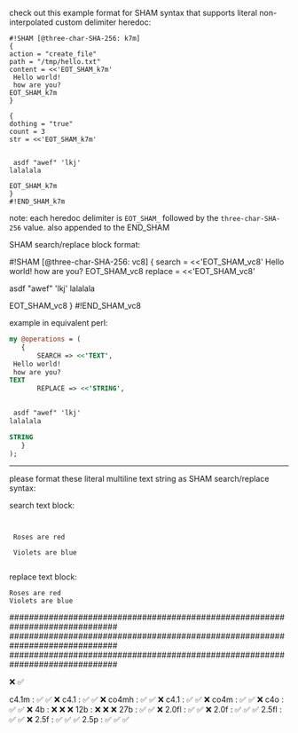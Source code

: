 

check out this example format for SHAM syntax that supports literal non-interpolated custom delimiter heredoc:


```sham
#!SHAM [@three-char-SHA-256: k7m]
{
action = "create_file"
path = "/tmp/hello.txt"
content = <<'EOT_SHAM_k7m'
 Hello world!
 how are you?
EOT_SHAM_k7m
}

{
dothing = "true"
count = 3
str = <<'EOT_SHAM_k7m'

   
 asdf "awef" 'lkj'
lalalala 

EOT_SHAM_k7m
}
#!END_SHAM_k7m
```

note: each heredoc delimiter is `EOT_SHAM_` followed by the `three-char-SHA-256` value. also appended to the END_SHAM



SHAM search/replace block format:


#!SHAM [@three-char-SHA-256: vc8]
{
search = <<'EOT_SHAM_vc8'
 Hello world!
 how are you?
EOT_SHAM_vc8
replace = <<'EOT_SHAM_vc8'

   
 asdf "awef" 'lkj'
lalalala 

EOT_SHAM_vc8
}
#!END_SHAM_vc8


example in equivalent perl:


```perl
my @operations = (
   {
       SEARCH => <<'TEXT',
 Hello world!
 how are you?
TEXT
       REPLACE => <<'STRING',

   
 asdf "awef" 'lkj'
lalalala 

STRING
   }
);
```


---
 
please format these literal multiline text string as SHAM search/replace syntax:

search text block:

```

  
 Roses are red

 Violets are blue  
  
```

replace text block:


```
Roses are red
Violets are blue  
```


##############################################################################
##############################################################################
##############################################################################




❌
✅

c4.1m  : ✅                   ✅                ❌
c4.1   : ✅                   ✅                ❌
co4mh  : ✅                   ✅                ❌
c4.1   : ✅                   ✅                ❌
co4m   : ✅                   ✅                ❌
c4o    : ✅                   ✅                ❌
4b     : ❌                   ❌                ❌
12b    : ❌                   ❌                ❌
27b    : ✅                   ✅                ❌
2.0fl  : ✅                   ✅                ❌
2.0f   : ✅                   ✅                ✅
2.5fl  : ✅                   ✅                ❌
2.5f   : ✅                   ✅                ✅
2.5p   : ✅                   ✅                ✅
